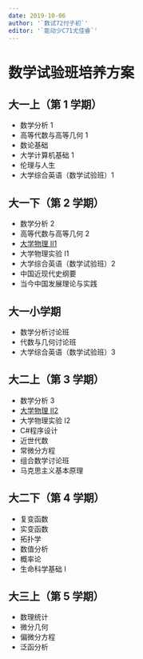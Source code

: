 ```yaml
---
date: 2019-10-06
author: '`数试72付子初`'
editor: '`能动少C71尤佳睿`'
---
```


# 数学试验班培养方案

## 大一上（第 1 学期）
- 数学分析 1
- 高等代数与高等几何 1
- 数论基础
- 大学计算机基础 1
- 伦理与人生
- 大学综合英语（数学试验班）1


## 大一下（第 2 学期）
- 数学分析 2
- 高等代数与高等几何 2
- [大学物理 II1](/course/university-physics)
- 大学物理实验 I1
- 大学综合英语（数学试验班）2
- 中国近现代史纲要
- 当今中国发展理论与实践

## 大一小学期
- 数学分析讨论班
- 代数与几何讨论班
- 大学综合英语（数学试验班）3

## 大二上（第 3 学期）
- 数学分析 3
- [大学物理 II2](/course/university-physics)
- 大学物理实验 I2
- C#程序设计
- 近世代数
- 常微分方程
- 组合数学讨论班
- 马克思主义基本原理

## 大二下（第 4 学期）
- 复变函数
- 实变函数
- 拓扑学
- 数值分析
- 概率论
- 生命科学基础 I

## 大三上（第 5 学期）
- 数理统计
- 微分几何
- 偏微分方程
- 泛函分析
